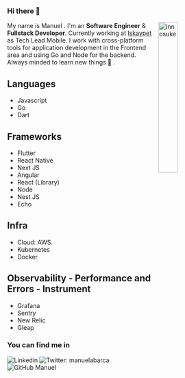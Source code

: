 ### Hi there 👋

<img width="30%" align="right" alt="innosuke" src="https://i.pinimg.com/originals/c2/99/4c/c2994ce8895a514610dcd1dc4dcc7eee.gif" />

My name is Manuel . I'm an **Software Engineer** & **Fullstack Developer**. Currently working at [Iskaypet](https://www.tiendanimal.es/) as Tech Lead Mobile. I work with cross-platform tools for application development in the Frontend area and using Go and Node for the backend. Always minded to learn new things 📓 .

## **Languages**

- Javascript
- Go
- Dart

## **Frameworks**

- Flutter
- React Native
- Next JS
- Angular
- React (Library)
- Node
- Nest JS
- Echo

## **Infra**

- Cloud: AWS.
- Kubernetes
- Docker

## **Observability - Performance and Errors - Instrument**

- Grafana
- Sentry
- New Relic
- Gleap

### **You can find me in**

![Linkedin](https://img.shields.io/badge/-manuelabarca-blue?style=flat-square&logo=Linkedin&logoColor=white&link=https://www.linkedin.com/in/manuelabarca/)
![Twitter: manuelabarca](https://img.shields.io/twitter/follow/manuelabarca?style=social)
![GitHub Manuel](https://img.shields.io/github/followers/manuelabarca?label=follow&style=social)
